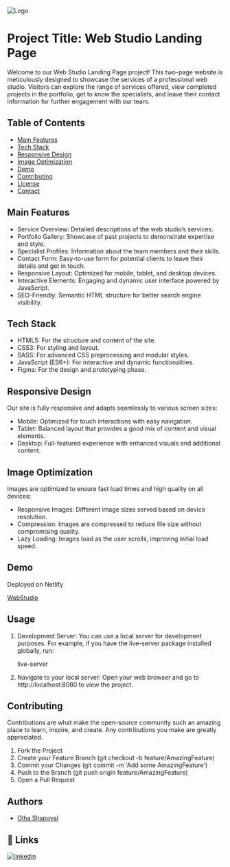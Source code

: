 
![Logo](https://res.cloudinary.com/de3wlojzp/image/upload/v1718778045/logo_p7rvew.png)


# Project Title: Web Studio Landing Page


Welcome to our Web Studio Landing Page project! 
This two-page website is meticulously designed to showcase the services of a professional web studio. Visitors can explore the range of services offered, view completed projects in the portfolio, get to know the specialists, and leave their contact information for further engagement with our team.


## Table of Contents

- [Main Features](#features)
- [Tech Stack](#tech-stack)
- [Responsive Design](#responsive-design)
- [Image Optimization](#image-optimization)
- [Demo](#demo)
- [Contributing](#contributing)
- [License](#license)
- [Contact](#contact)
## Main Features

- Service Overview: Detailed descriptions of the web studio’s services.
- Portfolio Gallery: Showcase of past projects to demonstrate expertise and style.
- Specialist Profiles: Information about the team members and their skills.
- Contact Form: Easy-to-use form for potential clients to leave their details and get in touch.
- Responsive Layout: Optimized for mobile, tablet, and desktop devices.
- Interactive Elements: Engaging and dynamic user interface powered by JavaScript.
- SEO-Friendly: Semantic HTML structure for better search engine visibility.


## Tech Stack

- HTML5: For the structure and content of the site.
- CSS3: For styling and layout.
- SASS: For advanced CSS preprocessing and modular styles.
- JavaScript (ES6+): For interactive and dynamic functionalities.
- Figma: For the design and prototyping phase.




## Responsive Design
Our site is fully responsive and adapts seamlessly to various screen sizes:
- Mobile: Optimized for touch interactions with easy navigation.
- Tablet: Balanced layout that provides a good mix of content and visual elements.
- Desktop: Full-featured experience with enhanced visuals and additional content.
## Image Optimization

Images are optimized to ensure fast load times and high quality on all devices:

- Responsive Images: Different image sizes served based on device resolution.
- Compression: Images are compressed to reduce file size without compromising quality.
- Lazy Loading: Images load as the user scrolls, improving initial load speed.
## Demo

Deployed on Netlify


[WebStudio](https://effulgent-fairy-c76670.netlify.app)


## Usage


1. Development Server:
You can use a local server for development purposes. For example, if you have the live-server package installed globally, run:

    
    live-server

2. Navigate to your local server:
Open your web browser and go to http://localhost:8080 to view the project.




## Contributing

Contributions are what make the open-source community such an amazing place to learn, inspire, and create. Any contributions you make are greatly appreciated.

  1. Fork the Project
  2. Create your Feature Branch (git checkout -b feature/AmazingFeature)
  3. Commit your Changes (git commit -m 'Add some AmazingFeature')
  4. Push to the Branch (git push origin feature/AmazingFeature)
  5. Open a Pull Request

## Authors

- [Olha Shapoval](https://github.com/OlgaBieliaieva)


## 🔗 Links

[![linkedin](https://img.shields.io/badge/linkedin-0A66C2?style=for-the-badge&logo=linkedin&logoColor=white)](https://www.linkedin.com/in/olha-shapoval/)

